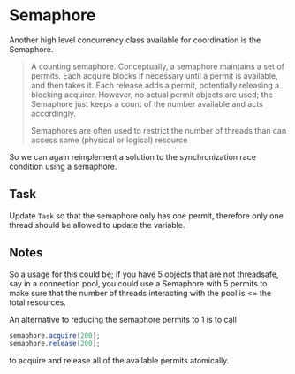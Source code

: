 # Semaphore

Another high level concurrency class available for coordination is the Semaphore.

> A counting semaphore. Conceptually, a semaphore maintains a set of permits. Each acquire blocks if necessary until a permit is available, and then takes it. Each release adds a permit, potentially releasing a blocking acquirer. However, no actual permit objects are used; the Semaphore just keeps a count of the number available and acts accordingly.
>
>Semaphores are often used to restrict the number of threads than can access some (physical or logical) resource

So we can again reimplement a solution to the synchronization race condition using a semaphore.

## Task

Update `Task` so that the semaphore only has one permit, therefore only one thread should be allowed to update the variable.

## Notes

So a usage for this could be; if you have 5 objects that are not threadsafe, say in a connection pool, you could use a Semaphore with 5 permits to make sure that the number of threads interacting with the pool is <= the total resources.

An alternative to reducing the semaphore permits to 1 is to call
```java
semaphore.acquire(200);
semaphore.release(200);
```
to acquire and release all of the available permits atomically.